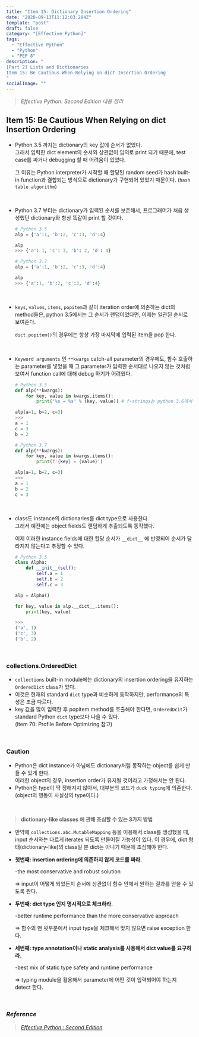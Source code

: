```yaml
---
title: "Item 15: Dictionary Insertion Ordering"
date: "2020-09-13T11:12:03.284Z"
template: "post"
draft: false
category: "[Effective Python]"
tags:
  - "Effective Python"
  - "Python"
  - "PEP 8"
description: "
[Part 2] Lists and Dictionaries
Item 15: Be Cautious When Relying on dict Insertion Ordering
"
socialImage: ""
---
```



> _Effective Python: Second Edition 내용 정리_

## Item 15: Be Cautious When Relying on dict Insertion Ordering

- Python 3.5 까지는 dictionary의 key 값에 순서가 없었다.  
그래서 입력한 dict element의 순서와 상관없이 임의로 print 되기 때문에, test case를 짜거나 debugging 할 때 어려움이 있었다.

    그 이유는 Python interpreter가 시작할 때 할당된 random seed가 hash built-in function과 결합되는 방식으로 dictionary가 구현되어 있었기 때문이다. (`hash table algorithm`)

<br>

- Python 3.7 부터는 dictionary가 입력된 순서를 보존해서, 프로그래머가 처음 생성했던 dictionary와 항상 똑같이 print 할 것이다.

    ```python
    # Python 3.5
    alp = {'a':1, 'b':2, 'c':3, 'd':4}

    alp
    >>> {'a': 1, 'c': 3, 'b': 2, 'd': 4}
    ```

    ```python
    # Python 3.7
    alp = {'a':1, 'b':2, 'c':3, 'd':4}

    alp
    >>> {'a':1, 'b':2, 'c':3, 'd':4}
    ```

<br>

- `keys`, `values`, `items`, `popitem`과 같이 iteration order에 의존하는 dict의 method들은, python 3.5에서는 그 순서가 랜덤이었다면, 이제는 일관된 순서로 보여준다.

    `dict.popitem()`의 경우에는 항상 가장 마지막에 입력된 item을 pop 한다.

<br>

- `Keyword arguments` 인 `**kwargs` catch-all parameter의 경우에도, 함수 호출하는 parameter를 넣었을 때 그 parameter가 입력한 순서대로 나오지 않는 것처럼 보여서 function call에 대해 debug 하기가 어려웠다.

    ```python
    # Python 3.5
    def alp(**kwargs):
        for key, value in kwargs.items():
            print('%s = %s' % (key, value)) # f-strings는 python 3.6에서 추가된 기능

    alp(a=1, b=2, c=3)
    >>>
    a = 1
    c = 3
    b = 2
    ```

    ```python
    # Python 3.7
    def alp(**kwargs):
        for key, value in kwargs.items():
            print(f'{key} = {value}')

    alp(a=1, b=2, c=3)
    >>>
    a = 1
    b = 2
    c = 3
    ```

<br>

- class도 instance의 dictionaries를 dict type으로 사용한다.  
그래서 예전에는 object fields도 랜덤하게 추출되도록 동작했다.

    이제 이러한 instance fields에 대한 할당 순서가 `__dict__` 에 반영되어 순서가 달라지지 않는다고 추정할 수 있다.

    ```python
    # Python 3.5
    class Alpha:
        def __init__(self):
            self.a = 1
            self.b = 2
            self.c = 3

    alp = Alpha()

    for key, value in alp.__dict__.items():
        print(key, value)

    >>>
    ('a', 1)
    ('c', 3)
    ('b', 2)
    ```

<br>

### collections.OrderedDict

- `collections` built-in module에는 dictionary의 insertion ordering을 유지하는 `OrderedDict` class가 있다.
- 이것은 현재의 standard `dict` type과 비슷하게 동작하지만, performance의 특성은 조금 다르다.
- key 값을 많이 입력한 후 popitem method를 호출해야 한다면, `OrderedDcit`가 standard Python `dict` type보다 나을 수 있다.  
(Item 70: Profile Before Optimizing 참고)

<br>

### Caution

- Python은 dict instance가 아님에도 dictionary처럼 동작하는 object를 쉽게 만들 수 있게 한다.  
이러한 object의 경우, insertion order가 유지될 것이라고 가정해서는 안 된다.
- Python은 type이 딱 정해지지 않아서, 대부분의 코드가 `duck typing`에 의존한다. (object의 행동이 사실상의 type이다.)

<br>

> **dictionary-like classes 에 관해 조심할 수 있는 3가지 방법**  
- 만약에 `collections.abc.MutableMapping` 등을 이용해서 class를 생성했을 때, input 순서와는 다르게 iterates 되도록 만들어질 가능성이 있다. 이 경우에, dict 형태(dictionary-like)의 class일 뿐 dict는 아니기 때문에 조심해야 한다.
- **첫번째: insertion ordering에 의존하지 않게 코드를 짜라.**

    -the most conservative and robust solution

    ⇒ input이 어떻게 되었든지 순서에 상관없이 함수 안에서 원하는 결과를 얻을 수 있도록 짠다.

- **두번째: dict type 인지 명시적으로 체크하라.**

    -better runtime performance than the more conservative approach

    ⇒ 함수의 맨 윗부분에서 input type을 체크해서 맞지 않으면 raise exception 한다.

- **세번째: type annotation이나 static analysis를 사용해서 dict value를 요구하라.**

    -best mix of static type safety and runtime performance

    ⇒ typing module을 활용해서 parameter에 어떤 것이 입력되어야 하는지 detect 한다.

<br>

### _Reference_
> [_Effective Python : Second Edition_](https://effectivepython.com/)  